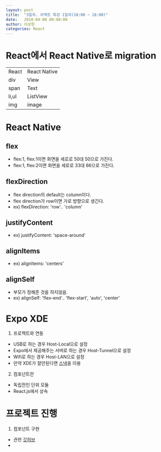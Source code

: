 ```yaml
---
layout: post
title:  "3일차. 리액트 특강 1일차(10:00 ~ 18:00)"
date:   2018-04-08 00:00:00
author: 이상현
categories: React
---
```


# React에서 React Native로 migration
<table>
	<tr>
		<td>React</td>
		<td>React Native</td>
	</tr>
	<tr>
		<td>div</td>
		<td>View</td>
	</tr>
	<tr>
		<td>span</td>
		<td>Text</td>
	</tr>
	<tr>
		<td>li,ul</td>
		<td>ListView</td>
	</tr>
	<tr>
		<td>img</td>
		<td>image</td>
	</tr>
</table>

# React Native
## flex
- flex:1, flex:1이면 화면을 세로로 50대 50으로 가진다.
- flex:1, flex:2이면 화면을 세로로 33대 66으로 가진다.
## flexDirection
- flex direction의 default는 column이다.
- flex direction가 row이면 가로 방향으로 생긴다.
- ex) flexDirection: 'row'.. 'column'
## justifyContent
- ex) justifyContent: 'space-around'
## alignItems
- ex) alignItems: 'centers'
## alignSelf
- 부모가 정해준 것을 하지않음.
- ex) alignSelf: 'flex-end'.. 'flex-start', 'auto', 'center'

# Expo XDE
1. 프로젝트와 연동
- USB로 하는 경우 Host-Local으로 설정
- Expo에서 제공해주는 서버로 하는 경우 Host-Tunnel으로 설정
- Wifi로 하는 경우 Host-LAN으로 설정
- 만약 XDE가 잘안된다면 [스낵](https://snack.expo.io/@isseebx/mypj)을 이용

2. 컴포넌트란
- 독립전인 단위 모듈
- React.js에서 상속

# 프로젝트 진행
1. 컴포넌트 구현
- 관련 [깃허브](https://github.com/JeffGuKang/ReactNative-Tutorial)
- 
